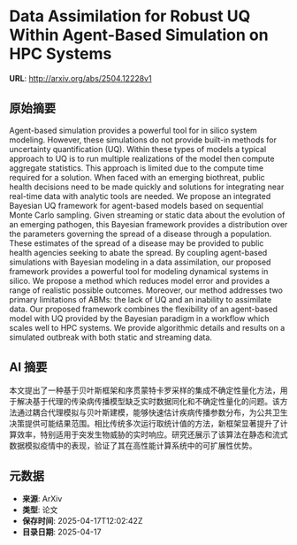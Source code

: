 # Data Assimilation for Robust UQ Within Agent-Based Simulation on HPC Systems

**URL**: http://arxiv.org/abs/2504.12228v1

## 原始摘要

Agent-based simulation provides a powerful tool for in silico system
modeling. However, these simulations do not provide built-in methods for
uncertainty quantification (UQ). Within these types of models a typical
approach to UQ is to run multiple realizations of the model then compute
aggregate statistics. This approach is limited due to the compute time required
for a solution. When faced with an emerging biothreat, public health decisions
need to be made quickly and solutions for integrating near real-time data with
analytic tools are needed.
  We propose an integrated Bayesian UQ framework for agent-based models based
on sequential Monte Carlo sampling. Given streaming or static data about the
evolution of an emerging pathogen, this Bayesian framework provides a
distribution over the parameters governing the spread of a disease through a
population. These estimates of the spread of a disease may be provided to
public health agencies seeking to abate the spread.
  By coupling agent-based simulations with Bayesian modeling in a data
assimilation, our proposed framework provides a powerful tool for modeling
dynamical systems in silico. We propose a method which reduces model error and
provides a range of realistic possible outcomes. Moreover, our method addresses
two primary limitations of ABMs: the lack of UQ and an inability to assimilate
data. Our proposed framework combines the flexibility of an agent-based model
with UQ provided by the Bayesian paradigm in a workflow which scales well to
HPC systems. We provide algorithmic details and results on a simulated outbreak
with both static and streaming data.


## AI 摘要

本文提出了一种基于贝叶斯框架和序贯蒙特卡罗采样的集成不确定性量化方法，用于解决基于代理的传染病传播模型缺乏实时数据同化和不确定性量化的问题。该方法通过耦合代理模拟与贝叶斯建模，能够快速估计疾病传播参数分布，为公共卫生决策提供可能结果范围。相比传统多次运行取统计值的方法，新框架显著提升了计算效率，特别适用于突发生物威胁的实时响应。研究还展示了该算法在静态和流式数据模拟疫情中的表现，验证了其在高性能计算系统中的可扩展性优势。

## 元数据

- **来源**: ArXiv
- **类型**: 论文
- **保存时间**: 2025-04-17T12:02:42Z
- **目录日期**: 2025-04-17
